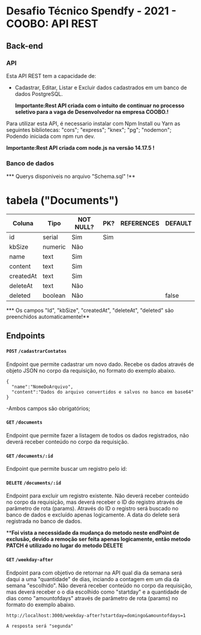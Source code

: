 # Desafio Técnico Spendfy - 2021 - COOBO: API REST

## Back-end

### API

Esta API REST tem a capacidade de:

- Cadastrar, Editar, Listar e Excluir dados cadastrados em um banco de dados PostgreSQL.
  
  **Importante:Rest API criada com o intuito de continuar no processo seletivo para a vaga de Desenvolvedor na empresa COOBO.!**

Para utilizar esta API, é necessario instalar com Npm Install ou Yarn as seguintes bibliotecas:
    "cors";
    "express";
    "knex"; 
    "pg"; 
    "nodemon"; 
Podendo iniciada com npm run dev.

**Importante:Rest API criada com node.js na versão 14.17.5 !**

### Banco de dados
*** Querys disponiveis no arquivo "Schema.sql" !**
# tabela ("Documents")

| Coluna     | Tipo         | NOT NULL? | PK? | REFERENCES | DEFAULT   |
| --------   | --------     | --------- | --- | ---------- | -------   |
| id         | serial       | Sim       | Sim |            |           |
| kbSize     | numeric      | Não       |     |            |           |
| name       | text         | Sim       |     |            |           |
| content    | text         | Sim       |     |            |           |
| createdAt  | text         | Sim       |     |            |           |
| deleteAt   | text         | Não       |     |            |           |
| deleted    | boolean      | Não       |     |            | false     |

  *** Os campos "Id", "kbSize", "createdAt", "deleteAt", "deleted" são preenchidos automaticamente!**

  ## Endpoints

  #### `POST` `/cadastrarContatos`
 Endpoint que permite cadastrar um novo dado. Recebe os dados através de objeto JSON no corpo da requisição, no formato do exemplo abaixo.

  ```json=
{
	"name":"NomeDoArquivo",
	"content":"Dados do arquivo convertidos e salvos no banco em base64"
}
```

-Ambos campos são obrigatórios;

  #### `GET` `/documents`
Endpoint que permite fazer a listagem de todos os dados registrados, não deverá receber conteúdo no corpo da requisição.

  #### `GET` `/documents/:id`
Endpoint que permite buscar um registro pelo id:

 #### `DELETE` `/documents/:id`
Endpoint para excluir um registro existente. Não deverá receber conteúdo no corpo da requisição, mas deverá receber o ID do registro através de parâmetro de rota (params). Através do ID o registro será buscado no banco de dados e excluído apenas logicamente. A data do delete será registrada no banco de dados.

****Foi vista a necessidade da mudança do metodo neste endPoint de exclusão, devido a remoção ser feita apenas logicamente, então metodo PATCH é utilizado no lugar do metodo DELETE**


  #### `GET` `/weekday-after`
Endpoint para com objetivo de retornar na API qual dia da semana será daqui a uma "quantidade" de dias, inciando a contagem em um dia da semana "escolhido". Não deverá receber conteúdo no corpo da requisição, mas deverá receber o o dia escolhido como "startday" e a quantidade de dias como "amountofdays" através de parâmetro de rota (params) no formato do exemplo abaixo. 

  ```
http://localhost:3000/weekday-after?startday=domingo&amountofdays=1

A resposta será "segunda"

```

